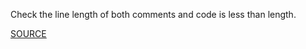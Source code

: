 Check the line length of both comments and code is less than length.

[SOURCE](https://github.com/jimhester/lintr)
